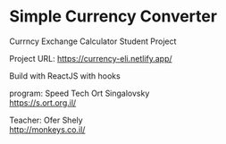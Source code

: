 # Simple Currency Converter

Currncy Exchange Calculator Student Project <br/>

Project URL: https://currency-eli.netlify.app/ <br/>

Build with ReactJS with hooks

program: Speed Tech Ort Singalovsky <br/>
https://s.ort.org.il/ <br/>

Teacher: Ofer Shely <br/>
http://monkeys.co.il/ <br/>
